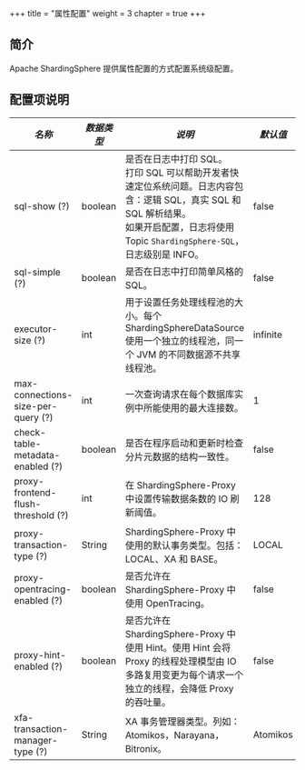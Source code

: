 +++
title = "属性配置"
weight = 3
chapter = true
+++

## 简介

Apache ShardingSphere 提供属性配置的方式配置系统级配置。

## 配置项说明

| *名称*                             | *数据类型*   | *说明*                                                                                                                                                                           | *默认值*  |
| ---------------------------------- | ----------- | ------------------------------------------------------------------------------------------------------------------------------------------------------------------------------ | -------- |
| sql-show (?)                       | boolean     | 是否在日志中打印 SQL。 <br /> 打印 SQL 可以帮助开发者快速定位系统问题。日志内容包含：逻辑 SQL，真实 SQL 和 SQL 解析结果。<br /> 如果开启配置，日志将使用 Topic `ShardingSphere-SQL`，日志级别是 INFO。 | false    |
| sql-simple (?)                     | boolean     | 是否在日志中打印简单风格的 SQL。                                                                                                                                                     | false   |
| executor-size (?)                  | int         | 用于设置任务处理线程池的大小。每个 ShardingSphereDataSource 使用一个独立的线程池，同一个 JVM 的不同数据源不共享线程池。                                                                         | infinite |
| max-connections-size-per-query (?) | int         | 一次查询请求在每个数据库实例中所能使用的最大连接数。                                                                                                                                     | 1        |
| check-table-metadata-enabled (?)   | boolean     | 是否在程序启动和更新时检查分片元数据的结构一致性。                                                                                                                                       | false    |
| proxy-frontend-flush-threshold (?) | int         | 在 ShardingSphere-Proxy 中设置传输数据条数的 IO 刷新阈值。                                                                                                                            | 128      |
| proxy-transaction-type (?)         | String      | ShardingSphere-Proxy 中使用的默认事务类型。包括：LOCAL、XA 和 BASE。                                                                                                                   | LOCAL    |
| proxy-opentracing-enabled (?)      | boolean     | 是否允许在 ShardingSphere-Proxy 中使用 OpenTracing。                                                                                                                                | false    |
| proxy-hint-enabled (?)             | boolean     | 是否允许在 ShardingSphere-Proxy 中使用 Hint。使用 Hint 会将 Proxy 的线程处理模型由 IO 多路复用变更为每个请求一个独立的线程，会降低 Proxy 的吞吐量。                                                | false    |
| xfa-transaction-manager-type (?)    | String      | XA 事务管理器类型。列如：Atomikos，Narayana，Bitronix。                                                                                                                               | Atomikos |